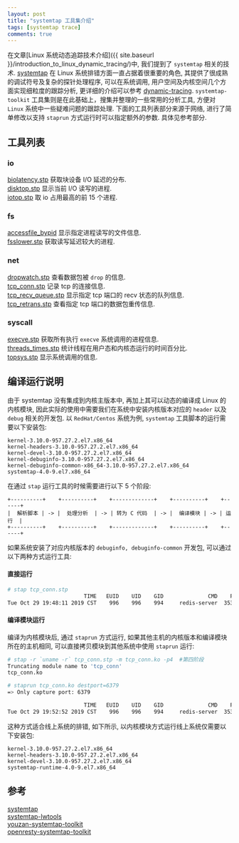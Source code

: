 ```yaml
---
layout: post
title: "systemtap 工具集介绍"
tags: [systemtap trace]
comments: true
---
```


在文章[Linux 系统动态追踪技术介绍]({{ site.baseurl }}/introduction_to_linux_dynamic_tracing/)中, 我们提到了 `systemtap` 相关的技术. [systemtap](https://sourceware.org/systemtap/) 在 Linux 系统排错方面一直占据着很重要的角色, 其提供了很成熟的调试符号及复杂的探针处理程序, 可以在系统调用, 用户空间及内核空间几个方面实现细粒度的跟踪分析, 更详细的介绍可以参考 [dynamic-tracing](https://openresty.org/posts/dynamic-tracing/). `systemtap-toolkit` 工具集则是在此基础上，搜集并整理的一些常用的分析工具, 方便对 `Linux` 系统中一些疑难问题的跟踪处理. 下面的工具列表部分来源于网络, 进行了简单修改以支持 `staprun` 方式运行时可以指定额外的参数. 具体见参考部分.


## 工具列表

### io

[biolatency.stp](https://github.com/arstercz/systemtap-toolkit/blob/main/doc/biolatency.md) 获取块设备 I/O 延迟的分布.  
[disktop.stp](https://github.com/arstercz/systemtap-toolkit/blob/main/doc/disktop.md) 显示当前 I/O 读写的进程.  
[iotop.stp](https://github.com/arstercz/systemtap-toolkit/blob/main/doc/iotop.md) 取 io 占用最高的前 15 个进程.  

### fs

[accessfile_bypid](https://github.com/arstercz/systemtap-toolkit/blob/main/doc/accessfile_bypid.md) 显示指定进程读写的文件信息.  
[fsslower.stp](https://github.com/arstercz/systemtap-toolkit/blob/main/doc/fsslower.md) 获取读写延迟较大的进程.  


### net

[dropwatch.stp](https://github.com/arstercz/systemtap-toolkit/blob/main/doc/dropwatch.md) 查看数据包被 `drop` 的信息.  
[tcp_conn.stp](https://github.com/arstercz/systemtap-toolkit/blob/main/doc/tcp_conn.md) 记录 tcp 的连接信息.  
[tcp_recv_queue.stp](https://github.com/arstercz/systemtap-toolkit/blob/main/doc/tcp_recv_queue.md) 显示指定 tcp 端口的 recv 状态的队列信息.  
[tcp_retrans.stp](https://github.com/arstercz/systemtap-toolkit/blob/main/doc/tcp_retrans.md) 查看指定 tcp 端口的数据包重传信息.  

### syscall

[execve.stp](https://github.com/arstercz/systemtap-toolkit/blob/main/doc/execve.md) 获取所有执行 `execve` 系统调用的进程信息.  
[threads_times.stp](https://github.com/arstercz/systemtap-toolkit/blob/main/doc/threads_times.md) 统计线程在用户态和内核态运行的时间百分比.  
[topsys.stp](https://github.com/arstercz/systemtap-toolkit/blob/main/doc/topsys.md) 显示系统调用的信息.  

## 编译运行说明

由于 systemtap 没有集成到内核主版本中, 再加上其可以动态的编译成 Linux 的内核模块, 因此实际的使用中需要我们在系统中安装内核版本对应的 `header` 以及 `debug` 相关的开发包. 以 `RedHat/Centos` 系统为例, `systemtap` 工具脚本的运行需要以下安装包:
```
kernel-3.10.0-957.27.2.el7.x86_64
kernel-headers-3.10.0-957.27.2.el7.x86_64
kernel-devel-3.10.0-957.27.2.el7.x86_64
kernel-debuginfo-3.10.0-957.27.2.el7.x86_64
kernel-debuginfo-common-x86_64-3.10.0-957.27.2.el7.x86_64
systemtap-4.0-9.el7.x86_64
```

在通过 `stap` 运行工具的时候需要进行以下 5 个阶段:
```
+----------+    +----------+    +-------------+    +----------+    +------+
|  解析脚本 | -> |  处理分析  | -> | 转为 C 代码  | -> |  编译模块 | -> | 运行  |
+----------+    +----------+    +-------------+    +----------+    +------+
```


如果系统安装了对应内核版本的 `debuginfo, debuginfo-common` 开发包, 可以通过以下两种方式运行工具:

#### 直接运行

```bash
# stap tcp_conn.stp
                        TIME   EUID    UID    GID              CMD    PID   PORT                               IP_SOURCE
Tue Oct 29 19:48:11 2019 CST    996    996    994     redis-server  35307   6379                            10.3.254.119
```
#### 编译模块运行

编译为内核模块后, 通过 `staprun` 方式运行, 如果其他主机的内核版本和编译模块所在的主机相同, 可以直接拷贝模块到其他系统中使用 `staprun` 运行:
```bash
# stap -r `uname -r` tcp_conn.stp -m tcp_conn.ko -p4  #第四阶段
Truncating module name to 'tcp_conn'
tcp_conn.ko

# staprun tcp_conn.ko destport=6379
=> Only capture port: 6379

                        TIME   EUID    UID    GID              CMD    PID   PORT                               IP_SOURCE
Tue Oct 29 19:52:52 2019 CST    996    996    994     redis-server  35307   6379                            10.3.254.119
```

这种方式适合线上系统的排错, 如下所示, 以内核模块方式运行线上系统仅需要以下安装包:
```
kernel-3.10.0-957.27.2.el7.x86_64
kernel-headers-3.10.0-957.27.2.el7.x86_64
kernel-devel-3.10.0-957.27.2.el7.x86_64
systemtap-runtime-4.0-9.el7.x86_64
```

## 参考

[systemtap](https://sourceware.org/systemtap/)  
[systemtap-lwtools](https://github.com/brendangregg/systemtap-lwtools)  
[youzan-systemtap-toolkit](https://github.com/youzan/systemtap-toolkit/)  
[openresty-systemtap-toolkit](https://github.com/openresty/openresty-systemtap-toolkit)  

